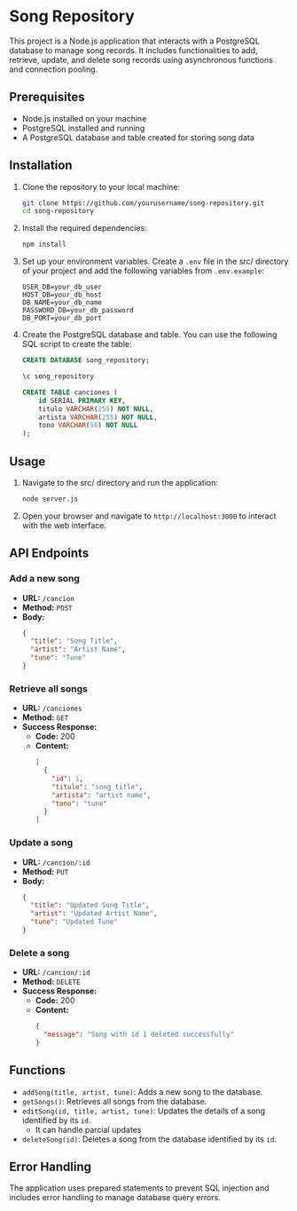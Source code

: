 # Song Repository

This project is a Node.js application that interacts with a PostgreSQL database to manage song records. It includes functionalities to add, retrieve, update, and delete song records using asynchronous functions and connection pooling.

## Prerequisites

- Node.js installed on your machine
- PostgreSQL installed and running
- A PostgreSQL database and table created for storing song data

## Installation

1. Clone the repository to your local machine:

    ```bash
    git clone https://github.com/yourusername/song-repository.git
    cd song-repository
    ```

2. Install the required dependencies:

    ```bash
    npm install
    ```

3. Set up your environment variables. Create a `.env` file in the src/ directory of your project and add the following variables from `.env.example`:

    ```plaintext
    USER_DB=your_db_user
    HOST_DB=your_db_host
    DB_NAME=your_db_name
    PASSWORD_DB=your_db_password
    DB_PORT=your_db_port
    ```

4. Create the PostgreSQL database and table. You can use the following SQL script to create the table:

    ```sql
    CREATE DATABASE song_repository;

    \c song_repository

    CREATE TABLE canciones (
        id SERIAL PRIMARY KEY,
        titulo VARCHAR(255) NOT NULL,
        artista VARCHAR(255) NOT NULL,
        tono VARCHAR(50) NOT NULL
    );
    ```

## Usage

1. Navigate to the src/ directory and run the application:

    ```bash
    node server.js
    ```

2. Open your browser and navigate to `http://localhost:3000` to interact with the web interface.

## API Endpoints

### Add a new song

- **URL:** `/cancion`
- **Method:** `POST`
- **Body:**
  ```json
  {
    "title": "Song Title",
    "artist": "Artist Name",
    "tune": "Tune"
  }
  ```
  
### Retrieve all songs

- **URL:** `/canciones`
- **Method:** `GET`
- **Success Response:**
  - **Code:** 200
  - **Content:** 
    ```json
    [
      {
        "id": 1,
        "titulo": "song title",
        "artista": "artist name",
        "tono": "tune"
      }
    ]
    ```

### Update a song

- **URL:** `/cancion/:id`
- **Method:** `PUT`
- **Body:**
  ```json
  {
    "title": "Updated Song Title",
    "artist": "Updated Artist Name",
    "tune": "Updated Tune"
  }
  ```

### Delete a song

- **URL:** `/cancion/:id`
- **Method:** `DELETE`
- **Success Response:**
  - **Code:** 200
  - **Content:** 
    ```json
    {
      "message": "Song with id 1 deleted successfully"
    }
    ```

## Functions

- `addSong(title, artist, tune)`: Adds a new song to the database.
- `getSongs()`: Retrieves all songs from the database.
- `editSong(id, title, artist, tune)`: Updates the details of a song identified by its `id`.
  - It can handle parcial updates
- `deleteSong(id)`: Deletes a song from the database identified by its `id`.

## Error Handling

The application uses prepared statements to prevent SQL injection and includes error handling to manage database query errors.
